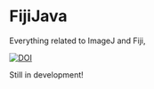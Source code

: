 # FijiJava
Everything related to ImageJ and Fiji,

[![DOI](https://zenodo.org/badge/465798727.svg)](https://zenodo.org/badge/latestdoi/465798727)

Still in development!
